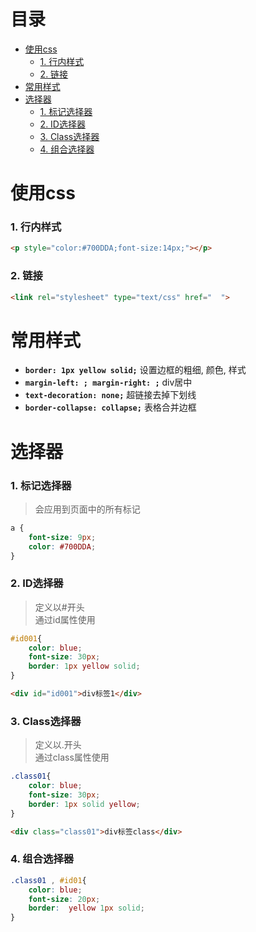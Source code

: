 # 目录
- [使用css](#使用css)
    - [1. 行内样式](#1-行内样式)
    - [2. 链接](#2-链接)
- [常用样式](#常用样式)
- [选择器](#选择器)
    - [1. 标记选择器](#1-标记选择器)
    - [2. ID选择器](#2-id选择器)
    - [3. Class选择器](#3-class选择器)
    - [4. 组合选择器](#4-组合选择器)



<!-- = = = = = = = = = = = = = = = = = = = = = = = = = = = = = = = = = = = = = = = = = = = = = = = = = = = = = = = = = = = = -->
<!-- = = = = = = = = = = = = = = = = = = = = = = = = = = = = = = = = = = = = = = = = = = = = = = = = = = = = = = = = = = = = -->



# 使用css
### 1. 行内样式
```html
<p style="color:#700DDA;font-size:14px;"></p>
```
### 2. 链接
```html
<link rel="stylesheet" type="text/css" href="  ">
```


<!-- = = = = = = = = = = = = = = = = = = = = = = = = = = = = = = = = = = = = = = = = = = = = = = = = = = = = = = = = = = = = -->
<!-- = = = = = = = = = = = = = = = = = = = = = = = = = = = = = = = = = = = = = = = = = = = = = = = = = = = = = = = = = = = = -->


# 常用样式
* **`border: 1px yellow solid;`** 设置边框的粗细, 颜色, 样式
* **`margin-left: ; margin-right: ;`** div居中
* **`text-decoration: none;`** 超链接去掉下划线
* **`border-collapse: collapse;`** 表格合并边框


<!-- = = = = = = = = = = = = = = = = = = = = = = = = = = = = = = = = = = = = = = = = = = = = = = = = = = = = = = = = = = = = -->
<!-- = = = = = = = = = = = = = = = = = = = = = = = = = = = = = = = = = = = = = = = = = = = = = = = = = = = = = = = = = = = = -->


# 选择器
### 1. 标记选择器
> 会应用到页面中的所有标记
```css
a {
    font-size: 9px;
    color: #700DDA;
}
```
### 2. ID选择器
> 定义以#开头  
> 通过id属性使用
```css
#id001{
    color: blue;
    font-size: 30px;
    border: 1px yellow solid;
}
```
```html
<div id="id001">div标签1</div>
```
### 3. Class选择器
> 定义以.开头  
> 通过class属性使用
```css
.class01{
    color: blue;
    font-size: 30px;
    border: 1px solid yellow;
}
```
```html
<div class="class01">div标签class</div>
```
### 4. 组合选择器
```css
.class01 , #id01{
    color: blue;
    font-size: 20px;
    border:  yellow 1px solid;
}
```
